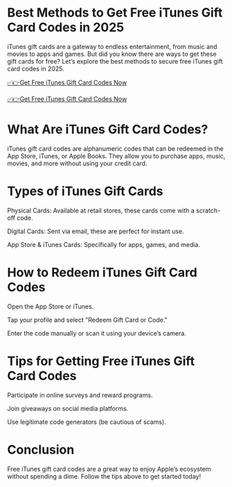 # Best Methods to Get Free iTunes Gift Card Codes in 2025
iTunes gift cards are a gateway to endless entertainment, from music and movies to apps and games. But did you know there are ways to get these gift cards for free? Let’s explore the best methods to secure free iTunes gift card codes in 2025.

[✅👉Get Free iTunes Gift Card Codes Now](https://telegra.ph/Gift-Card-Link-02-19)

[✅👉Get Free iTunes Gift Card Codes Now](https://telegra.ph/Gift-Card-Link-02-19)

# What Are iTunes Gift Card Codes?
iTunes gift card codes are alphanumeric codes that can be redeemed in the App Store, iTunes, or Apple Books. They allow you to purchase apps, music, movies, and more without using your credit card.

# Types of iTunes Gift Cards

Physical Cards: Available at retail stores, these cards come with a scratch-off code.

Digital Cards: Sent via email, these are perfect for instant use.

App Store & iTunes Cards: Specifically for apps, games, and media.

# How to Redeem iTunes Gift Card Codes

Open the App Store or iTunes.

Tap your profile and select "Redeem Gift Card or Code."

Enter the code manually or scan it using your device’s camera.

# Tips for Getting Free iTunes Gift Card Codes

Participate in online surveys and reward programs.

Join giveaways on social media platforms.

Use legitimate code generators (be cautious of scams).

# Conclusion
Free iTunes gift card codes are a great way to enjoy Apple’s ecosystem without spending a dime. Follow the tips above to get started today!
